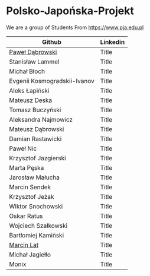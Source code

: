 # Polsko-Japońska-Projekt

We are a group of Students From https://www.pja.edu.pl

| Github     | Linkedin |
| ----------- | ----------- |
| [Paweł  Dąbrowski](https://github.com/PawelDabrowski83)    | Title       |
| Stanisław Lammel    | Title       |
| Michał Błoch    | Title       |
| Evgenii Kosmogradskii-Ivanov    | Title       |
| Aleks Łapiński    | Title       |
| Mateusz  Deska    | Title       |
| Tomasz  Buczyński    | Title       |
| Aleksandra  Najmowicz    | Title       |
| Mateusz  Dąbrowski    | Title       |
| Damian  Rastawicki    | Title       |
| Paweł  Nic    | Title       |
| Krzysztof Jazgierski    | Title       |
| Marta Pęska    | Title       |
| Jarosław Małucha    | Title       |
| Marcin Sendek    | Title       |
| Krzysztof Jeżak    | Title       |
| Wiktor Snochowski    | Title       |
| Oskar Ratus    | Title       |
| Wojciech Szałkowski    | Title       |
| Bartłomiej Kamiński    | Title       |
| [Marcin Lat](https://github.com/Marcinlat)    | Title      |
| Michał Jagiełło    | Title       |
| Monix    | Title       |
